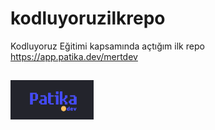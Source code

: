 # kodluyoruzilkrepo
Kodluyoruz Eğitimi kapsamında açtığım ilk repo
https://app.patika.dev/mertdev
## ![](./patika.gif)

